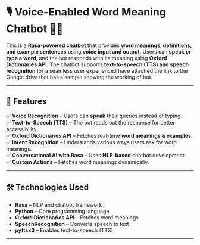 # 🎙️ Voice-Enabled Word Meaning Chatbot 🤖📖  

This is a **Rasa-powered chatbot** that provides **word meanings, definitions, and example sentences** using **voice input and output**. Users can **speak or type a word**, and the bot responds with its meaning using **Oxford Dictionaries API**. The chatbot supports **text-to-speech (TTS) and speech recognition** for a seamless user experience.I have attached the link to the Google drive that has a sample showing the working of bot.

---

## 🚀 Features  

✅ **Voice Recognition** – Users can **speak** their queries instead of typing.  
✅ **Text-to-Speech (TTS)** – The bot reads out the response for better accessibility.  
✅ **Oxford Dictionaries API** – Fetches real-time **word meanings & examples**.  
✅ **Intent Recognition** – Understands various ways users ask for word meanings.  
✅ **Conversational AI with Rasa** – Uses **NLP-based** chatbot development.  
✅ **Custom Actions** – Fetches word meanings dynamically. 

---

## 🛠️ Technologies Used  

- **Rasa** – NLP and chatbot framework  
- **Python** – Core programming language  
- **Oxford Dictionaries API** – Fetches word meanings  
- **SpeechRecognition** – Converts speech to text  
- **pyttsx3** – Enables text-to-speech (TTS)  

---

